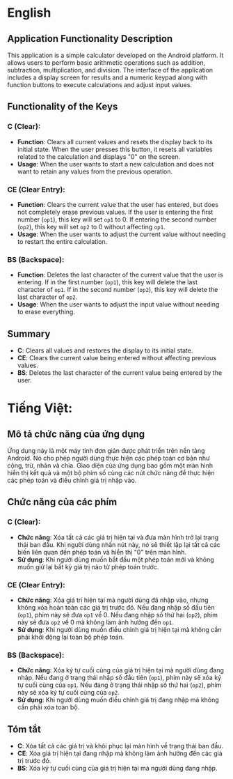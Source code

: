 # English
## Application Functionality Description

This application is a simple calculator developed on the Android platform. It allows users to perform basic arithmetic operations such as addition, subtraction, multiplication, and division. The interface of the application includes a display screen for results and a numeric keypad along with function buttons to execute calculations and adjust input values.

## Functionality of the Keys

### C (Clear):
- **Function**: Clears all current values and resets the display back to its initial state. When the user presses this button, it resets all variables related to the calculation and displays "0" on the screen.
- **Usage**: When the user wants to start a new calculation and does not want to retain any values from the previous operation.

### CE (Clear Entry):
- **Function**: Clears the current value that the user has entered, but does not completely erase previous values. If the user is entering the first number (`op1`), this key will set `op1` to 0. If entering the second number (`op2`), this key will set `op2` to 0 without affecting `op1`.
- **Usage**: When the user wants to adjust the current value without needing to restart the entire calculation.

### BS (Backspace):
- **Function**: Deletes the last character of the current value that the user is entering. If in the first number (`op1`), this key will delete the last character of `op1`. If in the second number (`op2`), this key will delete the last character of `op2`.
- **Usage**: When the user wants to adjust the input value without needing to erase everything.

## Summary
- **C**: Clears all values and restores the display to its initial state.
- **CE**: Clears the current value being entered without affecting previous values.
- **BS**: Deletes the last character of the current value being entered by the user.

# Tiếng Việt:
## Mô tả chức năng của ứng dụng

Ứng dụng này là một máy tính đơn giản được phát triển trên nền tảng Android. Nó cho phép người dùng thực hiện các phép toán cơ bản như cộng, trừ, nhân và chia. Giao diện của ứng dụng bao gồm một màn hình hiển thị kết quả và một bộ phím số cùng các nút chức năng để thực hiện các phép toán và điều chỉnh giá trị nhập vào.

## Chức năng của các phím

### C (Clear):
- **Chức năng**: Xóa tất cả các giá trị hiện tại và đưa màn hình trở lại trạng thái ban đầu. Khi người dùng nhấn nút này, nó sẽ thiết lập lại tất cả các biến liên quan đến phép toán và hiển thị "0" trên màn hình.
- **Sử dụng**: Khi người dùng muốn bắt đầu một phép toán mới và không muốn giữ lại bất kỳ giá trị nào từ phép toán trước.

### CE (Clear Entry):
- **Chức năng**: Xóa giá trị hiện tại mà người dùng đã nhập vào, nhưng không xóa hoàn toàn các giá trị trước đó. Nếu đang nhập số đầu tiên (`op1`), phím này sẽ đưa `op1` về 0. Nếu đang nhập số thứ hai (`op2`), phím này sẽ đưa `op2` về 0 mà không làm ảnh hưởng đến `op1`.
- **Sử dụng**: Khi người dùng muốn điều chỉnh giá trị hiện tại mà không cần phải khởi động lại toàn bộ phép toán.

### BS (Backspace):
- **Chức năng**: Xóa ký tự cuối cùng của giá trị hiện tại mà người dùng đang nhập. Nếu đang ở trạng thái nhập số đầu tiên (`op1`), phím này sẽ xóa ký tự cuối cùng của `op1`. Nếu đang ở trạng thái nhập số thứ hai (`op2`), phím này sẽ xóa ký tự cuối cùng của `op2`.
- **Sử dụng**: Khi người dùng muốn điều chỉnh giá trị đang nhập mà không cần phải xóa toàn bộ.

## Tóm tắt
- **C**: Xóa tất cả các giá trị và khôi phục lại màn hình về trạng thái ban đầu.
- **CE**: Xóa giá trị hiện tại đang nhập mà không làm ảnh hưởng đến các giá trị trước đó.
- **BS**: Xóa ký tự cuối cùng của giá trị hiện tại mà người dùng đang nhập.
